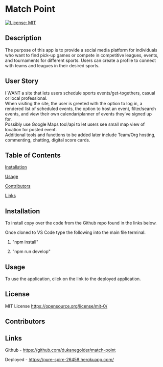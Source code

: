 # Match Point

[![License: MIT](https://img.shields.io/badge/License-MIT-yellow.svg)](https://opensource.org/licenses/MIT)

## Description

The purpose of this app is to provide a social media platform for individuals who want to find pick-up games or compete in competitive leagues, events, and tournaments for different sports. Users can create a profile to connect with teams and leagues in their desired sports.

## User Story

I WANT a site that lets users schedule sports events/get-togethers, casual or local professional.<br />
When visiting the site, the user is greeted with the option to log in, a rendered list of scheduled events, the option to host an event, filter/search events, and view their own calendar/planner of events they've signed up for.<br />
Possibly use Google Maps tool/api to let users see small map view of location for posted event.<br />
Additional tools and functions to be added later include Team/Org hosting, commenting, chatting, digital score cards.<br />

## Table of Contents

[Installation](#installation)

[Usage](#usage)

[Contributors](#contributors)

[Links](#links)

## Installation

To install copy over the code from the Github repo found in the links below.

Once cloned to VS Code type the following into the main file terminal.

1. "npm install"

2. "npm run develop"

## Usage

To use the application, click on the link to the deployed application.

## License

MIT License https://opensource.org/license/mit-0/

## Contributors

## Links

Github - https://github.com/dukanegolder/match-point

Deployed - https://pure-spire-26458.herokuapp.com/
